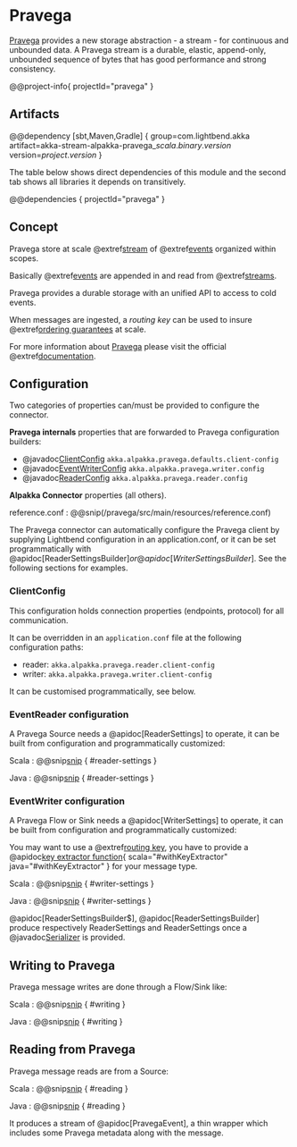 # Pravega

[Pravega](http://www.pravega.io/) provides a new storage abstraction - a stream - for continuous and unbounded data. A Pravega stream is a durable, elastic, append-only, unbounded sequence of bytes that has good performance and strong consistency.

@@project-info{ projectId="pravega" }

## Artifacts

@@dependency [sbt,Maven,Gradle] {
  group=com.lightbend.akka
  artifact=akka-stream-alpakka-pravega_$scala.binary.version$
  version=$project.version$
}

The table below shows direct dependencies of this module and the second tab shows all libraries it depends on transitively.

@@dependencies { projectId="pravega" }


## Concept

Pravega store at scale @extref[stream](pravega:pravega-concepts/#streams) of @extref[events](pravega:pravega-concepts/#events) organized within scopes.   

Basically @extref[events](pravega:pravega-concepts/#streams) are appended in and read from @extref[streams](pravega:pravega-concepts/#streams).

Pravega provides a durable storage with an unified API to access to cold events.

When messages are ingested, a *routing key* can be used to insure @extref[ordering guarantees](pravega:/pravega-concepts/#ordering-guarantees) at scale.  

For more information about [Pravega](http://www.pravega.io/) please visit the official @extref[documentation](pravega:/).

## Configuration

Two categories of properties can/must be provided to configure the connector.

**Pravega internals** properties that are forwarded to Pravega configuration builders:

  - @javadoc[ClientConfig](io.pravega.client.ClientConfig)  `akka.alpakka.pravega.defaults.client-config`
  - @javadoc[EventWriterConfig](io.pravega.client.stream.EventWriterConfig) `akka.alpakka.pravega.writer.config`
  - @javadoc[ReaderConfig](io.pravega.client.stream.ReaderConfig) `akka.alpakka.pravega.reader.config`

**Alpakka Connector** properties (all others).

reference.conf
: @@snip(/pravega/src/main/resources/reference.conf)

The Pravega connector can automatically configure the Pravega client by supplying Lightbend configuration in an
application.conf, or it can be set programmatically with @apidoc[ReaderSettingsBuilder$] or @apidoc[WriterSettingsBuilder$].
See the following sections for examples.

### ClientConfig

This configuration holds connection properties (endpoints, protocol) 
for all communication.

It can be overridden in an `application.conf` file at the following configuration paths:

 - reader: `akka.alpakka.pravega.reader.client-config`
 - writer: `akka.alpakka.pravega.writer.client-config` 

It can be customised programmatically, see below.

### EventReader configuration

A Pravega Source needs a @apidoc[ReaderSettings] to operate, it can be built from configuration and programmatically
customized:

Scala
:   @@snip[snip](/pravega/src/test/scala/docs/scaladsl/PravegaSettingsSpec.scala) { #reader-settings }

Java
:   @@snip[snip](/pravega/src/test/java/docs/javadsl/PravegaSettingsTestCase.java) { #reader-settings }

### EventWriter configuration

A Pravega Flow or Sink needs a @apidoc[WriterSettings] to operate, it can be built from configuration and programmatically customized:

You may want to use a @extref[routing key](pravega:/pravega-concepts/#ordering-guarantees), you have to provide a @apidoc[key extractor function](WriterSettingsBuilder){ scala="#withKeyExtractor" java="#withKeyExtractor" } for your message type.

Scala
:   @@snip[snip](/pravega/src/test/scala/docs/scaladsl/PravegaSettingsSpec.scala) { #writer-settings }

Java
:   @@snip[snip](/pravega/src/test/java/docs/javadsl/PravegaSettingsTestCase.java) { #writer-settings }


@apidoc[ReaderSettingsBuilder$], @apidoc[ReaderSettingsBuilder] produce respectively ReaderSettings and ReaderSettings once a
@javadoc[Serializer](io.pravega.client.stream.Serializer) is provided.

## Writing to Pravega

Pravega message writes are done through a Flow/Sink like:

Scala
:   @@snip[snip](/pravega/src/test/scala/docs/scaladsl/PravegaReadWriteDocs.scala) { #writing }

Java
:   @@snip[snip](/pravega/src/test/java/docs/javadsl/PravegaReadWriteDocs.java) { #writing }

## Reading from Pravega

Pravega message reads are from a Source:  

Scala
:   @@snip[snip](/pravega/src/test/scala/docs/scaladsl/PravegaReadWriteDocs.scala) { #reading }

Java
:   @@snip[snip](/pravega/src/test/java/docs/javadsl/PravegaReadWriteDocs.java) { #reading }

It produces a stream of @apidoc[PravegaEvent], a thin wrapper which includes some Pravega metadata along with the
message.
